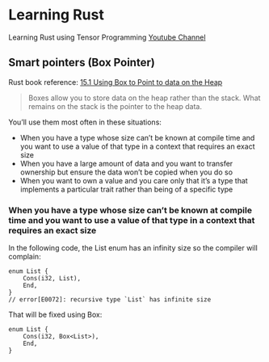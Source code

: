 # Learning Rust

Learning Rust using Tensor Programming [Youtube Channel](https://www.youtube.com/watch?v=EYqceb2AnkU&list=PLJbE2Yu2zumDF6BX6_RdPisRVHgzV02NW)


## Smart pointers (Box Pointer)

Rust book reference: [15.1 Using Box to Point to data on the Heap](https://doc.rust-lang.org/book/ch15-01-box.html)

> Boxes allow you to store data on the heap rather than the stack. What remains on the stack is the pointer to the heap data.

You’ll use them most often in these situations:

- When you have a type whose size can’t be known at compile time and you want to use a value of that type in a context that requires an exact size
- When you have a large amount of data and you want to transfer ownership but ensure the data won’t be copied when you do so
- When you want to own a value and you care only that it’s a type that implements a particular trait rather than being of a specific type


### When you have a type whose size can’t be known at compile time and you want to use a value of that type in a context that requires an exact size

In the following code, the List enum has an infinity size so the compiler will complain:

```
enum List {
    Cons(i32, List),
    End,
}
// error[E0072]: recursive type `List` has infinite size
```

That will be fixed using Box:
```
enum List {
    Cons(i32, Box<List>),
    End,
}
```

